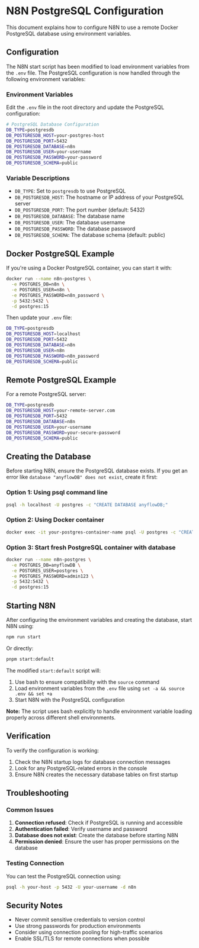 # N8N PostgreSQL Configuration

This document explains how to configure N8N to use a remote Docker PostgreSQL database using environment variables.

## Configuration

The N8N start script has been modified to load environment variables from the `.env` file. The PostgreSQL configuration is now handled through the following environment variables:

### Environment Variables

Edit the `.env` file in the root directory and update the PostgreSQL configuration:

```bash
# PostgreSQL Database Configuration
DB_TYPE=postgresdb
DB_POSTGRESDB_HOST=your-postgres-host
DB_POSTGRESDB_PORT=5432
DB_POSTGRESDB_DATABASE=n8n
DB_POSTGRESDB_USER=your-username
DB_POSTGRESDB_PASSWORD=your-password
DB_POSTGRESDB_SCHEMA=public
```

### Variable Descriptions

- `DB_TYPE`: Set to `postgresdb` to use PostgreSQL
- `DB_POSTGRESDB_HOST`: The hostname or IP address of your PostgreSQL server
- `DB_POSTGRESDB_PORT`: The port number (default: 5432)
- `DB_POSTGRESDB_DATABASE`: The database name
- `DB_POSTGRESDB_USER`: The database username
- `DB_POSTGRESDB_PASSWORD`: The database password
- `DB_POSTGRESDB_SCHEMA`: The database schema (default: public)

## Docker PostgreSQL Example

If you're using a Docker PostgreSQL container, you can start it with:

```bash
docker run --name n8n-postgres \
  -e POSTGRES_DB=n8n \
  -e POSTGRES_USER=n8n \
  -e POSTGRES_PASSWORD=n8n_password \
  -p 5432:5432 \
  -d postgres:15
```

Then update your `.env` file:

```bash
DB_TYPE=postgresdb
DB_POSTGRESDB_HOST=localhost
DB_POSTGRESDB_PORT=5432
DB_POSTGRESDB_DATABASE=n8n
DB_POSTGRESDB_USER=n8n
DB_POSTGRESDB_PASSWORD=n8n_password
DB_POSTGRESDB_SCHEMA=public
```

## Remote PostgreSQL Example

For a remote PostgreSQL server:

```bash
DB_TYPE=postgresdb
DB_POSTGRESDB_HOST=your-remote-server.com
DB_POSTGRESDB_PORT=5432
DB_POSTGRESDB_DATABASE=n8n
DB_POSTGRESDB_USER=your-username
DB_POSTGRESDB_PASSWORD=your-secure-password
DB_POSTGRESDB_SCHEMA=public
```

## Creating the Database

Before starting N8N, ensure the PostgreSQL database exists. If you get an error like `database "anyflowDB" does not exist`, create it first:

### Option 1: Using psql command line
```bash
psql -h localhost -U postgres -c "CREATE DATABASE anyflowDB;"
```

### Option 2: Using Docker container
```bash
docker exec -it your-postgres-container-name psql -U postgres -c "CREATE DATABASE anyflowDB;"
```

### Option 3: Start fresh PostgreSQL container with database
```bash
docker run --name n8n-postgres \
  -e POSTGRES_DB=anyflowDB \
  -e POSTGRES_USER=postgres \
  -e POSTGRES_PASSWORD=admin123 \
  -p 5432:5432 \
  -d postgres:15
```

## Starting N8N

After configuring the environment variables and creating the database, start N8N using:

```bash
npm run start
```

Or directly:

```bash
pnpm start:default
```

The modified `start:default` script will:
1. Use bash to ensure compatibility with the `source` command
2. Load environment variables from the `.env` file using `set -a && source .env && set +a`
3. Start N8N with the PostgreSQL configuration

**Note:** The script uses bash explicitly to handle environment variable loading properly across different shell environments.

## Verification

To verify the configuration is working:

1. Check the N8N startup logs for database connection messages
2. Look for any PostgreSQL-related errors in the console
3. Ensure N8N creates the necessary database tables on first startup

## Troubleshooting

### Common Issues

1. **Connection refused**: Check if PostgreSQL is running and accessible
2. **Authentication failed**: Verify username and password
3. **Database does not exist**: Create the database before starting N8N
4. **Permission denied**: Ensure the user has proper permissions on the database

### Testing Connection

You can test the PostgreSQL connection using:

```bash
psql -h your-host -p 5432 -U your-username -d n8n
```

## Security Notes

- Never commit sensitive credentials to version control
- Use strong passwords for production environments
- Consider using connection pooling for high-traffic scenarios
- Enable SSL/TLS for remote connections when possible
